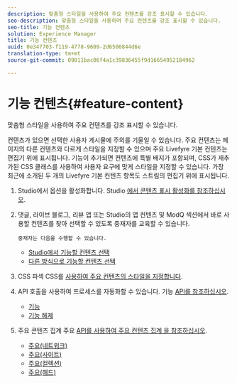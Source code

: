 ```yaml
---
description: 맞춤형 스타일을 사용하여 주요 컨텐츠를 강조 표시할 수 있습니다.
seo-description: 맞춤형 스타일을 사용하여 주요 컨텐츠를 강조 표시할 수 있습니다.
seo-title: 기능 컨텐츠
solution: Experience Manager
title: 기능 컨텐츠
uuid: 0e347703-f119-4778-9609-2d6500844d6e
translation-type: tm+mt
source-git-commit: 09011bac06f4a1c39836455f9d16654952184962

---
```



# 기능 컨텐츠{#feature-content}

맞춤형 스타일을 사용하여 주요 컨텐츠를 강조 표시할 수 있습니다.

컨텐츠가 있으면 선택한 사용자 게시물에 주의를 기울일 수 있습니다. 주요 컨텐츠는 페이지의 다른 컨텐츠와 다르게 스타일을 지정할 수 있으며 주요 Livefyre 기본 컨텐츠는 편집기 위에 표시됩니다. 기능이 추가되면 컨텐츠에 특별 배지가 포함되며, CSS가 재추가된 CSS 클래스를 사용하여 사용자 요구에 맞게 스타일을 지정할 수 있습니다. 가장 최근에 소개된 두 개의 Livefyre 기본 컨텐츠 항목도 스트림의 편집기 위에 표시됩니다.

1. Studio에서 옵션을 활성화합니다. Studio [에서 콘텐츠 표시 활성화를 참조하십시오](/help/using/c-features-livefyre/c-content-collection-tags/t-enable-featuring-content-in-studio.md#t_enable_featuring_content_in_studio).
1. 댓글, 라이브 블로그, 리뷰 앱 또는 Studio의 앱 컨텐츠 및 ModQ 섹션에서 바로 사용할 컨텐츠를 찾아 선택할 수 있도록 중재자를 교육할 수 있습니다.

       중재자는 다음을 수행할 수 있습니다.
   
   * [Studio에서 기능할 컨텐츠 선택](/help/using/c-features-livefyre/c-content-collection-tags/t-select-content-to-feature-from-studio.md#select_content_to_feature_from_studio)
   * [다른 방식으로 기능할 컨텐츠 선택](/help/using/c-features-livefyre/c-content-collection-tags/t-select-content-to-feature.md#t_select_content_to_feature)

1. CSS 파섹 CSS를 [사용하여 주요 컨텐츠의 스타일을 지정합니다](/help/implementation/c-app-customizations/c-use-css-to-style-featured-content.md).
1. API 호출을 사용하여 프로세스를 자동화할 수 있습니다. 기능 [API를 참조하십시오](/help/implementation/c-app-customizations/c-feature-apis.md).

   * [기능](#c_feature_apis/section_jpw_nqw_xz)
   * [기능 해제](#c_feature_apis/section_knh_mqw_xz)

1. 주요 콘텐츠 집계 주요 [API를 사용하여 주요 컨텐츠 집계 을 참조하십시오](/help/implementation/c-app-customizations/c-aggregated-featured-content-using-the-featured-apis.md).

   * [주요(네트워크)](/help/implementation/c-app-customizations/c-aggregated-featured-content-using-the-featured-apis.md#section_cgm_1nw_xz)
   * [주요(사이트)](/help/implementation/c-app-customizations/c-aggregated-featured-content-using-the-featured-apis.md#section_lq5_ymw_xz)
   * [주요(컬렉션)](/help/implementation/c-app-customizations/c-aggregated-featured-content-using-the-featured-apis.md#section_kgc_xmw_xz)
   * [주요(헤드)](/help/implementation/c-app-customizations/c-aggregated-featured-content-using-the-featured-apis.md#section_n4b_lmw_xz)

